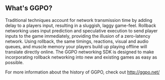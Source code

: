 ## What's GGPO?

Traditional techniques account for network transmission time by adding delay to a players input, resulting in a sluggish, laggy game-feel.  Rollback networking uses input prediction and speculative execution to send player inputs to the game immediately, providing the illusion of a zero-latency network.  Using rollback, the same timings, reactions, visual and audio queues, and muscle memory your players build up playing offline will translate directly online.  The GGPO networking SDK is designed to make incorporating rollback networking into new and existing games as easy as possible.  

For more information about the history of GGPO, check out http://ggpo.net/
